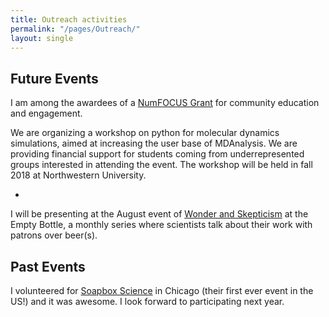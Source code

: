 ```yaml
---
title: Outreach activities
permalink: "/pages/Outreach/"
layout: single
---
```

## Future Events

I am among the awardees of a [NumFOCUS Grant](https://numfocus.org/blog/summer-2018-open-source-development-grants) for community education and engagement.

We are organizing a workshop on python for molecular dynamics simulations, aimed at increasing the user base of MDAnalysis. We are providing financial support for students coming from underrepresented groups interested in attending the event. The workshop will be held in fall 2018 at Northwestern University.


-


I will be presenting at the August event of [Wonder and Skepticism](http://www.wonderandskepticism.com/about) at the Empty Bottle, a monthly series where scientists talk about their work with patrons over beer(s).


## Past Events

I volunteered for [Soapbox Science](http://soapboxscience.org) in Chicago (their first ever event in the US!) and it was awesome. I look forward to participating next year.
